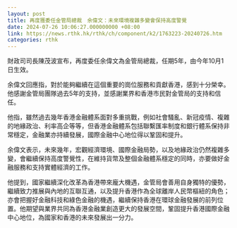 ```yaml
---
layout: post
title: 再度獲委任金管局總裁　余偉文：未來環境複雜多變會保持高度警覺
date: 2024-07-26 10:06:27.000000000 +08:00
link: https://news.rthk.hk/rthk/ch/component/k2/1763223-20240726.htm
categories: rthk
---
```


財政司司長陳茂波宣布，再度委任余偉文為金管局總裁，任期5年，由今年10月1日生效。

余偉文回應指，對於能夠繼續在這個重要的崗位服務和貢獻香港，感到十分榮幸。他感謝金管局團隊過去5年的支持，並感謝業界和香港市民對金管局的支持和信任。

他指，雖然過去幾年香港金融體系面對多重挑戰，例如社會騷亂、新冠疫情、複雜的地緣政治、利率高企等等，但香港金融體系包括聯繫匯率制度和銀行體系保持非常穩定，金融業亦持續發展，國際金融中心地位得以鞏固和提升。

余偉文表示，未來幾年，宏觀經濟環境、國際金融局勢，以及地緣政治仍然複雜多變，會繼續保持高度警覺性，在維持貨幣及整個金融體系穩定的同時，亦要做好金融服務和支持實體經濟的工作。

他提到，國家繼續深化改革為香港帶來龐大機遇，金管局會善用自身獨特的優勢，繼續致力推展與內地的互聯互通，以及提升香港作為全球離岸人民幣樞紐的角色；亦會把握好金融科技和綠色金融的機遇，繼續保持香港在環球金融發展的前列位置。他期望與業界共同為香港金融業創造更大的發展空間，鞏固提升香港國際金融中心地位，為國家和香港的未來發展出一分力。
